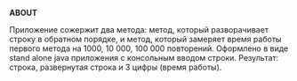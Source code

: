 **ABOUT**

Приложение сожержит два метода: метод, который разворачивает строку в обратном порядке, 
и метод, который замеряет время работы первого метода на 1000, 10 000, 100 000 повторений.
Оформлено в виде stand alone java приложения с консольным вводом строки.
Результат: строка, развернутая строка и 3 цифры (время работы).